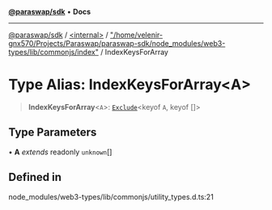 [**@paraswap/sdk**](../../../../README.md) • **Docs**

***

[@paraswap/sdk](../../../../globals.md) / [\<internal\>](../../../README.md) / ["/home/velenir-gnx570/Projects/Paraswap/paraswap-sdk/node\_modules/web3-types/lib/commonjs/index"](../README.md) / IndexKeysForArray

# Type Alias: IndexKeysForArray\<A\>

> **IndexKeysForArray**\<`A`\>: [`Exclude`](../../../type-aliases/Exclude.md)\<keyof `A`, keyof []\>

## Type Parameters

• **A** *extends* readonly `unknown`[]

## Defined in

node\_modules/web3-types/lib/commonjs/utility\_types.d.ts:21
